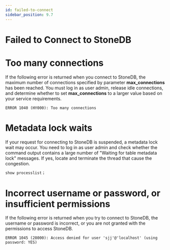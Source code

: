 ```yaml
---
id: failed-to-connect
sidebar_position: 9.7
---
```


# Failed to Connect to StoneDB

# **Too many connections**
If the following error is returned when you connect to StoneDB, the maximum number of connections specified by parameter **max_connections** has been reached. You must log in as user admin, release idle connections, and determine whether to set **max_connections** to a larger value based on your service requirements.
```
ERROR 1040 (HY000): Too many connections
```
# **Metadata lock waits**
If your request for connecting to StoneDB is suspended, a metadata lock wait may occur. You need to log in as user admin and check whether the command output contains a large number of "Waiting for table metadata lock" messages. If yes, locate and terminate the thread that cause the congestion.
```sql
show processlist；
```
# **Incorrect username or password, or insufficient permissions**
If the following error is returned when you try to connect to StoneDB, the username or password is incorrect, or you are not granted with the permissions to access StoneDB.
```
ERROR 1045 (28000): Access denied for user 'sjj'@'localhost' (using password: YES) 
```
